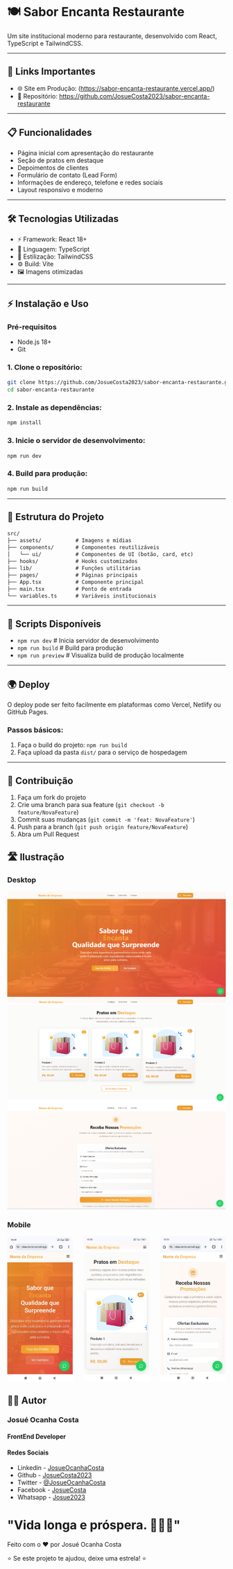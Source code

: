 # 🍽️ Sabor Encanta Restaurante

Um site institucional moderno para restaurante, desenvolvido com React, TypeScript e TailwindCSS.

---

## 🚀 Links Importantes

- 🌐 Site em Produção: (https://sabor-encanta-restaurante.vercel.app/)
- 🔗 Repositório: https://github.com/JosueCosta2023/sabor-encanta-restaurante

---

## 📋 Funcionalidades

- Página inicial com apresentação do restaurante
- Seção de pratos em destaque
- Depoimentos de clientes
- Formulário de contato (Lead Form)
- Informações de endereço, telefone e redes sociais
- Layout responsivo e moderno

---

## 🛠️ Tecnologias Utilizadas

- ⚡ Framework: React 18+
- 🔷 Linguagem: TypeScript
- 💅 Estilização: TailwindCSS
- ⚙️ Build: Vite
- 🖼️ Imagens otimizadas

---

## ⚡ Instalação e Uso

### Pré-requisitos

- Node.js 18+
- Git

### 1. Clone o repositório:

```bash
git clone https://github.com/JosueCosta2023/sabor-encanta-restaurante.git
cd sabor-encanta-restaurante
```

### 2. Instale as dependências:

```bash
npm install
```

### 3. Inicie o servidor de desenvolvimento:

```bash
npm run dev
```

### 4. Build para produção:

```bash
npm run build
```

---

## 📁 Estrutura do Projeto

```
src/
├── assets/           # Imagens e mídias
├── components/       # Componentes reutilizáveis
│   └── ui/           # Componentes de UI (botão, card, etc)
├── hooks/            # Hooks customizados
├── lib/              # Funções utilitárias
├── pages/            # Páginas principais
├── App.tsx           # Componente principal
├── main.tsx          # Ponto de entrada
└── variables.ts      # Variáveis institucionais
```

---

## 🧪 Scripts Disponíveis

- `npm run dev` # Inicia servidor de desenvolvimento
- `npm run build` # Build para produção
- `npm run preview` # Visualiza build de produção localmente

---

## 🌍 Deploy

O deploy pode ser feito facilmente em plataformas como Vercel, Netlify ou GitHub Pages.

### Passos básicos:

1. Faça o build do projeto: `npm run build`
2. Faça upload da pasta `dist/` para o serviço de hospedagem

---

## 🤝 Contribuição

1. Faça um fork do projeto
2. Crie uma branch para sua feature (`git checkout -b feature/NovaFeature`)
3. Commit suas mudanças (`git commit -m 'feat: NovaFeature'`)
4. Push para a branch (`git push origin feature/NovaFeature`)
5. Abra um Pull Request


## 🛣️ Ilustração

### Desktop
![Hero](./src/assets/hero.png)
![Product](./src/assets/product.png)
![Leads](./src/assets/leads.png)

### Mobile
<div style="display: flex; justify-content: space-between;">
  <img src="./src/assets/WhatsApp%20Image%202025-08-13%20at%2010.51.32.jpeg" alt="Hero" style="width: 30%;" />
  <img src="./src/assets/WhatsApp%20Image%202025-08-13%20at%2010.51.32%20(1).jpeg" alt="Product" style="width: 30%;" />
  <img src="./src/assets/WhatsApp%20Image%202025-08-13%20at%2010.51.33.jpeg" alt="Lead" style="width: 30%;" />
</div>



## 👨‍💻 **Autor**

### Josué Ocanha Costa
#### FrontEnd Developer
#### Redes Sociais

- Linkedin - [JosueOcanhaCosta](https://www.linkedin.com/in/josue-ocanha-costa/)
- Github - [JosueCosta2023](https://github.com/JosueCosta2023)
- Twitter - [@JosueOcanhaCosta](https://twitter.com/josue_ocanha)
- Facebook - [JosueCosta](https://www.facebook.com/JosueOcanhaCosta2023)
- Whatsapp - [Josue2023](https://wa.me/5565996408371?text=Ol%C3%A1%2C+encontrei+seu+whatsapp+no+Github.+Gostaria+de+falar+sobre+seus+projetos.)

# "Vida longa e próspera. 🖖🖖🖖"
Feito com o ❤️ por Josué Ocanha Costa

⭐ Se este projeto te ajudou, deixe uma estrela! ⭐

